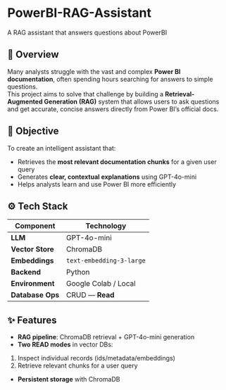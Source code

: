 # PowerBI-RAG-Assistant
A RAG assistant that answers questions about PowerBI

## 📘 Overview
Many analysts struggle with the vast and complex **Power BI documentation**, often spending hours searching for answers to simple questions.  
This project aims to solve that challenge by building a **Retrieval-Augmented Generation (RAG)** system that allows users to ask questions and get accurate, concise answers  directly from Power BI’s official docs.

## 🎯 Objective
To create an intelligent assistant that:
- Retrieves the **most relevant documentation chunks** for a given user query  
- Generates **clear, contextual explanations** using GPT-4o-mini  
- Helps analysts learn and use Power BI more efficiently  

## ⚙️ Tech Stack
| Component | Technology |
|------------|-------------|
| **LLM** | GPT-4o-mini |
| **Vector Store** | ChromaDB |
| **Embeddings** | `text-embedding-3-large` |
| **Backend** | Python |
| **Environment** | Google Colab / Local |
| **Database Ops** | CRUD — **Read** |

## ✨ Features
- **RAG pipeline**: ChromaDB retrieval + GPT-4o-mini generation
- **Two READ modes** in vector DBs:
1) Inspect individual records (ids/metadata/embeddings)
2) Retrieve relevant chunks for a user query
- **Persistent storage** with ChromaDB
